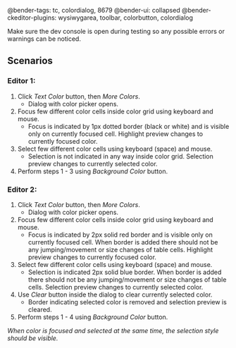 @bender-tags: tc, colordialog, 8679
@bender-ui: collapsed
@bender-ckeditor-plugins: wysiwygarea, toolbar, colorbutton, colordialog

Make sure the dev console is open during testing so any possible errors or warnings can be noticed.

## Scenarios

### Editor 1:
1. Click *Text Color* button, then *More Colors*.
	* Dialog with color picker opens.
1. Focus few different color cells inside color grid using keyboard and mouse.
	* Focus is indicated by 1px dotted border (black or white) and is visible only on currently focused cell. Highlight
	preview changes to currently focused color.
1. Select few different color cells using keyboard (space) and mouse.
	* Selection is not indicated in any way inside color grid. Selection preview changes to currently selected color.
1. Perform steps 1 - 3 using *Background Color* button.

### Editor 2:
1. Click *Text Color* button, then *More Colors*.
	* Dialog with color picker opens.
1. Focus few different color cells inside color grid using keyboard and mouse.
	* Focus is indicated by 2px solid red border and is visible only on currently focused cell.  When border is added
	 there should not be any jumping/movement or size changes of table cells. Highlight preview changes to currently
	 focused color.
1. Select few different color cells using keyboard (space) and mouse.
	* Selection is indicated 2px solid blue border.  When border is added there should not be any jumping/movement
	or size changes of table cells. Selection preview changes to currently selected color.
1. Use *Clear* button inside the dialog to clear currently selected color.
	* Border indicating selected color is removed and selection preview is cleared.
1. Perform steps 1 - 4 using *Background Color* button.

_When color is focused and selected at the same time, the selection style should be visible._
